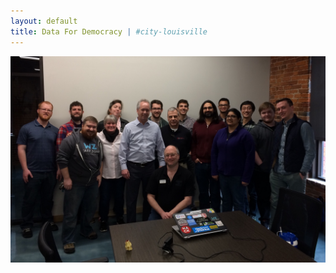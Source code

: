 ```yaml
---
layout: default 
title: Data For Democracy | #city-louisville
---
```


![Data For Democracy | Volunteers with Major Fisher](../images/data4dem.jpg)
